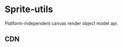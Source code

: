# Sprite-utils

Platform-independent canvas render object model api.

## CDN

<script src="http://cdn.baomitu.com/sprite-core/sprite-core.js"></script>
